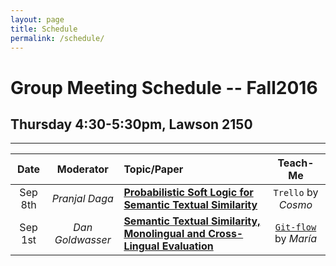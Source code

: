```yaml
---
layout: page
title: Schedule
permalink: /schedule/
---
```


# Group Meeting Schedule -- Fall2016

## Thursday 4:30-5:30pm, Lawson 2150
-----

| Date | Moderator | Topic/Paper | Teach-Me |
|:------:|:----------:|:----------------|:----------:|
| Sep 8th | *Pranjal Daga* | [**Probabilistic Soft Logic for Semantic Textual Similarity**](http://www.cs.utexas.edu/~ml/papers/beltagy.acl14.pdf) | `Trello` by *Cosmo* |
| Sep 1st | *Dan Goldwasser* | [**Semantic Textual Similarity, Monolingual and Cross-Lingual Evaluation**](http://web.eecs.umich.edu/~mihalcea/papers/agirre.semeval16.pdf) | [`Git-flow`](../resources/gitflow.pdf) by *María* |
